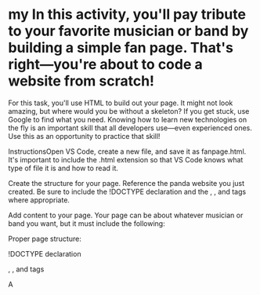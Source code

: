 # my In this activity, you'll pay tribute to your favorite musician or band by building a simple fan page. That's right—you're about to code a website from scratch!

For this task, you'll use HTML to build out your page. It might not look amazing, but where would you be without a skeleton? If you get stuck, use Google to find what you need. Knowing how to learn new technologies on the fly is an important skill that all developers use—even experienced ones. Use this as an opportunity to practice that skill!

InstructionsOpen VS Code, create a new file, and save it as fanpage.html. It's important to include the .html extension so that VS Code knows what type of file it is and how to read it.

Create the structure for your page. Reference the panda website you just created. Be sure to include the !DOCTYPE declaration and the <html>, <head>, and <body> tags where appropriate.

Add content to your page. Your page can be about whatever musician or band you want, but it must include the following:

Proper page structure:

!DOCTYPE declaration

<html>, <head>, and <body> tags

A <title> for the page

At least one image (with an alt attribute)

A link to another website

An ordered or an unordered list (favorite songs, albums, band members, etc.)

A bio section with <p> tags for formatting

Use of <h1> and <h2> tags for headings

A video of the musician or band singing or playing a song

Proper indentation

Your finished page should look something like one of the following examples:

Upload your fanpage.html file.

Helpful HintsTo see how the page looks, right-click on the screen in VS Code and click "Open in Browser".

If you get stuck, consult the resources provided at the end of the previous page.

If you're still stuck, remember that Google is your friend!

BonusMake your link(s) open in a new tab.

Add a favicon to your site (the little icon that appears on the browser tab).

Make a table.

-favorite-musician
